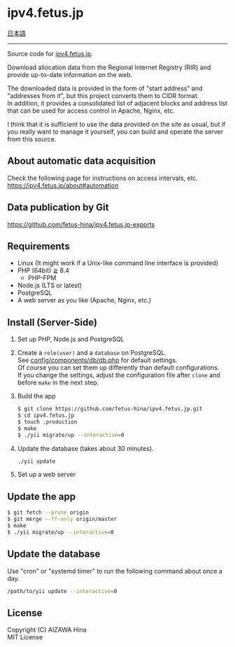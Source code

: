 # ipv4.fetus.jp

[日本語](README.md)

---

Source code for [ipv4.fetus.jp](https://ipv4.fetus.jp/).

Download allocation data from the Regional Internet Registry (RIR) and provide up-to-date
information on the web.

The downloaded data is provided in the form of "start address" and "addresses from it", but this
project converts them to CIDR format.<br>
In addition, it provides a consolidated list of adjacent blocks and address list that can be used
for access control in Apache, Nginx, etc.

I think that it is sufficient to use the data provided on the site as usual, but if you really want
to manage it yourself, you can build and operate the server from this source.



## About automatic data acquisition

Check the following page for instructions on access intervals, etc.<br>
https://ipv4.fetus.jp/about#automation


## Data publication by Git

https://github.com/fetus-hina/ipv4.fetus.jp-exports


## Requirements

- Linux (It might work if a Unix-like command line interface is provided)
- PHP (64bit) ≧ 8.4
  - PHP-FPM
- Node.js (LTS or latest)
- PostgreSQL
- A web server as you like (Apache, Nginx, etc.)


## Install (Server-Side)

1. Set up PHP, Node.js and PostgreSQL

2. Create a `role(user)` and a `database` on PostgreSQL.<br>
   See [config/components/db/db.php](https://github.com/fetus-hina/ipv4.fetus.jp/blob/master/config/components/db/db.php) for default settings.<br>
   Of course you can set them up differently than default configurations.<br>
   If you change the settings, adjust the configuration file after `clone` and before `make` in the next step.

3. Build the app
   ```bash
   $ git clone https://github.com/fetus-hina/ipv4.fetus.jp.git
   $ cd ipv4.fetus.jp
   $ touch .production
   $ make
   $ ./yii migrate/up --interactive=0
   ```

4. Update the database (takes about 30 minutes).
   ```bash
   ./yii update
   ```

5. Set up a web server


## Update the app

```bash
$ git fetch --prune origin
$ git merge --ff-only origin/master
$ make
$ ./yii migrate/up --interactive=0
```


## Update the database

Use "cron" or "systemd timer" to run the following command about once a day.

```bash
/path/to/yii update --interactive=0
```

## License

Copyright (C) AIZAWA Hina  
MIT License
